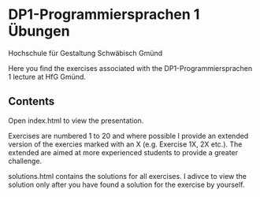 # DP1-Programmiersprachen 1 Übungen

Hochschule für Gestaltung Schwäbisch Gmünd

Here you find the exercises associated with the DP1-Programmiersprachen 1 lecture at HfG Gmünd.

## Contents

Open index.html to view the presentation.

Exercises are numbered 1 to 20 and where possible I provide an extended version of the exercies marked with an X (e.g. Exercise 1X, 2X etc.). The extended are aimed at more experienced students to provide a greater challenge.

solutions.html contains the solutions for all exercises. I adivce to view the solution only after you have found a solution for the exercise by yourself.
